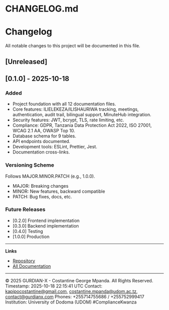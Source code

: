 # CHANGELOG.md

# Changelog

All notable changes to this project will be documented in this file.

## [Unreleased]

## [0.1.0] - 2025-10-18

### Added
- Project foundation with all 12 documentation files.
- Core features: ILIELEKEZA/ILISHAURIWA tracking, meetings, authentication, audit trail, bilingual support, MinuteHub integration.
- Security features: JWT, bcrypt, TLS, rate limiting, etc.
- Compliance: GDPR, Tanzania Data Protection Act 2022, ISO 27001, WCAG 2.1 AA, OWASP Top 10.
- Database schema for 9 tables.
- API endpoints documented.
- Development tools: ESLint, Prettier, Jest.
- Documentation cross-links.

### Versioning Scheme

Follows MAJOR.MINOR.PATCH (e.g., 1.0.0).

- MAJOR: Breaking changes
- MINOR: New features, backward compatible
- PATCH: Bug fixes, docs, etc.

### Future Releases

- [0.2.0] Frontend implementation
- [0.3.0] Backend implementation
- [0.4.0] Testing
- [1.0.0] Production

---

**Links**

- [Repository](https://github.com/GURDIAN-X/FollowUpHub)
- [All Documentation](./README.md)

---

© 2025 GURDIAN-X - Costantine George Mpanda. All Rights Reserved.
Timestamp: 2025-10-18 22:15:41 UTC
Contact: kapipocostantine@gmail.com, costantine.mpanda@udom.ac.tz, contact@gurdianx.com
Phones: +255714755686 / +255752999417
Institution: University of Dodoma (UDOM)
#ComplianceKwanza
